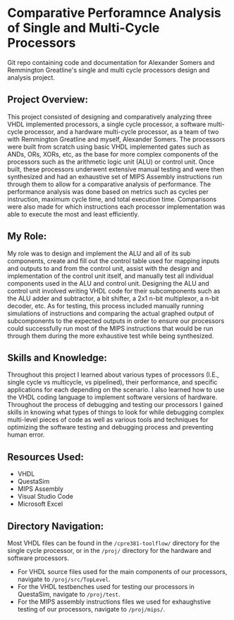 # Comparative Perforamnce Analysis of Single and Multi-Cycle Processors
Git repo containing code and documentation for Alexander Somers and Remmington Greatline's single and multi cycle processors design and analysis project. 

## Project Overview:
This project consisted of designing and comparatively analyzing three VHDL implemented processors, a single cycle processor, a software multi-cycle processor, and a hardware multi-cycle processor, as a team of two with Remmington Greatline and myself, Alexander Somers. The processors were built from scratch using basic VHDL implemented gates such as ANDs, ORs, XORs, etc, as the base for more complex components of the processors such as the arithmetic logic unit (ALU) or control unit. Once built, these processors underwent extensive manual testing and were then synthesized and had an exhaustive set of MIPS Assembly instructions run through them to allow for a comparative analysis of performance. The performance analysis was done based on metrics such as cycles per instruction, maximum cycle time, and total execution time. Comparisons were also made for which instructions each processor implementation was able to execute the most and least efficiently.

## My Role:
My role was to design and implement the ALU and all of its sub components, create and fill out the control table used for mapping inputs and outputs to and from the control unit, assist with the design and implementation of the control unit itself, and manually test all individual components used in the ALU and control unit. Designing the ALU and control unit involved writing VHDL code for their subcomponents such as the ALU adder and subtractor, a bit shifter, a 2x1 n-bit multiplexor, a n-bit decoder, etc. As for testing, this process included manually running simulations of instructions and comparing the actual graphed output of subcomponents to the expected outputs in order to ensure our processors could successfully run most of the MIPS instructions that would be run through them during the more exhaustive test while being synthesized.

## Skills and Knowledge:
Throughout this project I learned about various types of processors (I.E., single cycle vs multicycle, vs pipelined), their performance, and specific applications for each depending on the scenario. I also learned how to use the VHDL coding language to implement software versions of hardware. Throughout the process of debugging and testing our processors I gained skills in knowing what types of things to look for while debugging complex multi-level pieces of code as well as various tools and techniques for optimizing the software testing and debugging process and preventing human error.

## Resources Used:
 - VHDL
 - QuestaSim
 - MIPS Assembly
 - Visual Studio Code
 - Microsoft Excel

## Directory Navigation:
Most VHDL files can be found in the `/cpre381-toolflow/` directory for the single cycle processor, or in the `/proj/` directory for the hardware and software processors. 
 - For VHDL source files used for the main components of our processors, navigate to `/proj/src/TopLevel`. 
 - For the VHDL testbenches used for testing our processors in QuestaSim, navigate to `/proj/test`.
 - For the MIPS assembly instructions files we used for exhaughstive testing of our processors, navigate to `/proj/mips/`.